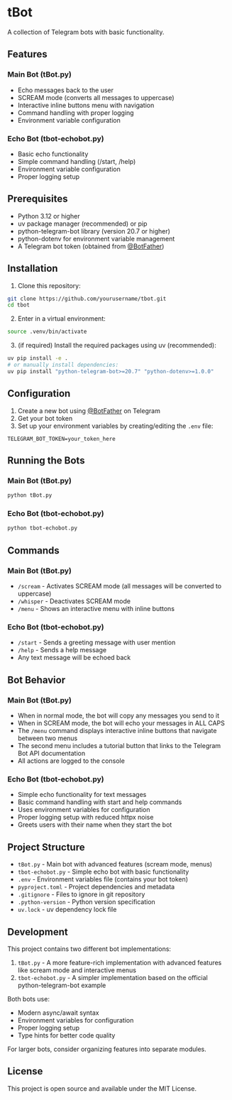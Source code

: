 # tBot

A collection of Telegram bots with basic functionality.

## Features

### Main Bot (tBot.py)
- Echo messages back to the user
- SCREAM mode (converts all messages to uppercase)
- Interactive inline buttons menu with navigation
- Command handling with proper logging
- Environment variable configuration

### Echo Bot (tbot-echobot.py)
- Basic echo functionality
- Simple command handling (/start, /help)
- Environment variable configuration
- Proper logging setup

## Prerequisites

- Python 3.12 or higher
- uv package manager (recommended) or pip
- python-telegram-bot library (version 20.7 or higher)
- python-dotenv for environment variable management
- A Telegram bot token (obtained from [@BotFather](https://t.me/botfather))

## Installation

1. Clone this repository:
```bash
git clone https://github.com/yourusername/tbot.git
cd tbot
```

2. Enter in a virtual environment:
```bash
source .venv/bin/activate

```

3. (if required) Install the required packages using uv (recommended):
```bash
uv pip install -e .
# or manually install dependencies:
uv pip install "python-telegram-bot>=20.7" "python-dotenv>=1.0.0"
```

## Configuration

1. Create a new bot using [@BotFather](https://t.me/botfather) on Telegram
2. Get your bot token
3. Set up your environment variables by creating/editing the `.env` file:
```
TELEGRAM_BOT_TOKEN=your_token_here
```

## Running the Bots

### Main Bot (tBot.py)
```bash
python tBot.py
```

### Echo Bot (tbot-echobot.py)
```bash
python tbot-echobot.py
```

## Commands

### Main Bot (tBot.py)
- `/scream` - Activates SCREAM mode (all messages will be converted to uppercase)
- `/whisper` - Deactivates SCREAM mode
- `/menu` - Shows an interactive menu with inline buttons

### Echo Bot (tbot-echobot.py)
- `/start` - Sends a greeting message with user mention
- `/help` - Sends a help message
- Any text message will be echoed back

## Bot Behavior

### Main Bot (tBot.py)
- When in normal mode, the bot will copy any messages you send to it
- When in SCREAM mode, the bot will echo your messages in ALL CAPS
- The `/menu` command displays interactive inline buttons that navigate between two menus
- The second menu includes a tutorial button that links to the Telegram Bot API documentation
- All actions are logged to the console

### Echo Bot (tbot-echobot.py)
- Simple echo functionality for text messages
- Basic command handling with start and help commands
- Uses environment variables for configuration
- Proper logging setup with reduced httpx noise
- Greets users with their name when they start the bot

## Project Structure

- `tBot.py` - Main bot with advanced features (scream mode, menus)
- `tbot-echobot.py` - Simple echo bot with basic functionality
- `.env` - Environment variables file (contains your bot token)
- `pyproject.toml` - Project dependencies and metadata
- `.gitignore` - Files to ignore in git repository
- `.python-version` - Python version specification
- `uv.lock` - uv dependency lock file

## Development

This project contains two different bot implementations:
1. `tBot.py` - A more feature-rich implementation with advanced features like scream mode and interactive menus
2. `tbot-echobot.py` - A simpler implementation based on the official python-telegram-bot example

Both bots use:
- Modern async/await syntax
- Environment variables for configuration
- Proper logging setup
- Type hints for better code quality

For larger bots, consider organizing features into separate modules.

## License

This project is open source and available under the MIT License.
